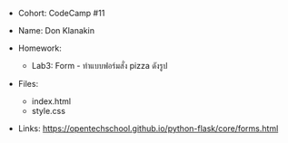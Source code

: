 - Cohort: CodeCamp #11
- Name: Don Klanakin
- Homework:
  - Lab3: Form - ทำแบบฟอร์มสั่ง pizza ดังรูป

- Files:
  - index.html
  - style.css

- Links:
      https://opentechschool.github.io/python-flask/core/forms.html
